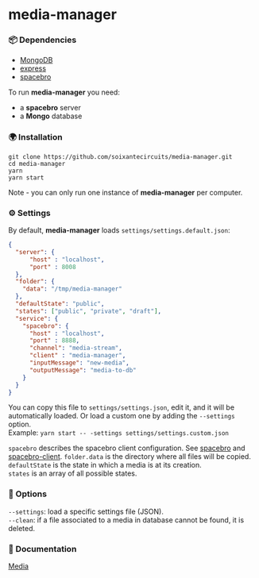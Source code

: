 # media-manager

### 📦 Dependencies

* [MongoDB](https://docs.mongodb.com/manual/)
* [express](https://expressjs.com)
* [spacebro](https://github.com/spacebro/spacebro)

To run **media-manager** you need:
- a **spacebro** server
- a **Mongo** database

### 🌍 Installation

`git clone https://github.com/soixantecircuits/media-manager.git`  
`cd media-manager`  
`yarn`  
`yarn start`  

Note - you can only run one instance of **media-manager** per computer.

### ⚙ Settings

By default, **media-manager** loads `settings/settings.default.json`:
```json
{
  "server": {
      "host" : "localhost",
      "port" : 8008
  },
  "folder": {
    "data": "/tmp/media-manager"
  },
  "defaultState": "public",
  "states": ["public", "private", "draft"],
  "service": {
    "spacebro": {
      "host" : "localhost",
      "port" : 8888,
      "channel": "media-stream",
      "client" : "media-manager",
      "inputMessage": "new-media",
      "outputMessage": "media-to-db"
    }
  }
}
```
You can copy this file to `settings/settings.json`, edit it, and it will be automatically loaded.
Or load a custom one by adding the `--settings` option.  
Example: `yarn start -- -settings settings/settings.custom.json`

`spacebro` describes the spacebro client configuration. See [spacebro](https://github.com/spacebro/spacebro) and [spacebro-client](https://github.com/spacebro/spacebro-client).
`folder.data` is the directory where all files will be copied.  
`defaultState` is the state in which a media is at its creation.  
`states` is an array of all possible states.  

### 💬 Options

`--settings`: load a specific settings file (JSON).  
`--clean`: if a file associated to a media in database cannot be found, it is deleted.  

### 📖 Documentation

[Media](/src/documentation/MEDIA.md)
